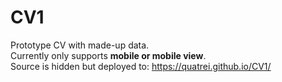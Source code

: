 # CV1
Prototype CV with made-up data.<br/>
Currently only supports **mobile or mobile view**.<br/>
Source is hidden but deployed to: https://quatrei.github.io/CV1/
